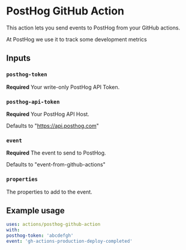 # PostHog GitHub Action

This action lets you send events to PostHog from your GitHub actions.

At PostHog we use it to track some development metrics

## Inputs

### `posthog-token`

**Required** Your write-only PostHog API Token.

### `posthog-api-token`

**Required** Your PostHog API Host.

Defaults to "https://api.posthog.com"

### `event`

**Required** The event to send to PostHog.

Defaults to "event-from-github-actions"

### `properties`

The properties to add to the event.

## Example usage

```yaml
uses: actions/posthog-github-action
with:
posthog-token: 'abcdefgh'
event: 'gh-actions-production-deploy-completed'
```